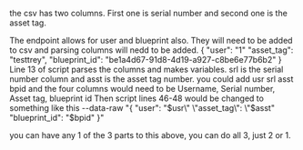 
the csv has two columns. First one is serial number and second one is the asset tag. 

The endpoint allows for user and blueprint also. They will need to be added to csv and parsing columns will nedd to be added. 
{
    "user": "1"
    "asset_tag": "testtrey",
    "blueprint_id": "be1a4d67-91d8-4d19-a927-c8be6e77b6b2"
}
Line 13 of script parses the columns and makes variables. srl is the serial number column and asst is the asset tag number. you could add usr srl asst bpid and the four columns would need to be Username, Serial number, Asset tag, blueprint id
Then script lines 46-48 would be changed to something like this 
--data-raw "{
\"user\": \"$usr\"
\"asset_tag\": \"$asst\"
\"blueprint_id\": \"$bpid\"
}"

you can have any 1 of the 3 parts to this above, you can do all 3, just 2 or 1. 
